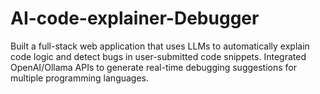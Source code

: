 # AI-code-explainer-Debugger
Built a full-stack web application that uses LLMs to automatically explain code logic and detect bugs in user-submitted code snippets. Integrated OpenAI/Ollama APIs to generate real-time debugging suggestions for multiple programming languages.
